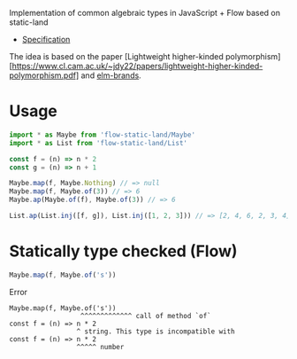 Implementation of common algebraic types in JavaScript + Flow based on static-land

- [Specification](https://github.com/rpominov/static-land)

The idea is based on the paper [Lightweight higher-kinded polymorphism][https://www.cl.cam.ac.uk/~jdy22/papers/lightweight-higher-kinded-polymorphism.pdf] and [elm-brands](https://github.com/joneshf/elm-brands).

# Usage

```js
import * as Maybe from 'flow-static-land/Maybe'
import * as List from 'flow-static-land/List'

const f = (n) => n * 2
const g = (n) => n + 1

Maybe.map(f, Maybe.Nothing) // => null
Maybe.map(f, Maybe.of(3)) // => 6
Maybe.ap(Maybe.of(f), Maybe.of(3)) // => 6

List.ap(List.inj([f, g]), List.inj([1, 2, 3])) // => [2, 4, 6, 2, 3, 4]
```

# Statically type checked (Flow)

```js
Maybe.map(f, Maybe.of('s'))
```

Error

```
Maybe.map(f, Maybe.of('s'))
                  ^^^^^^^^^^^^^ call of method `of`
const f = (n) => n * 2
                 ^ string. This type is incompatible with
const f = (n) => n * 2
                 ^^^^^ number
```